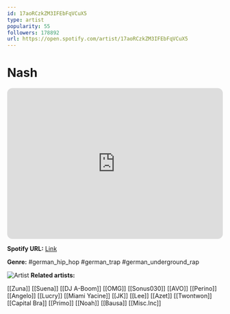 ```yaml
---
id: 17aoRCzkZM3IFEbFqVCuX5
type: artist
popularity: 55
followers: 178892
url: https://open.spotify.com/artist/17aoRCzkZM3IFEbFqVCuX5
---
```

# Nash

<iframe style="border-radius:12px" src="https://open.spotify.com/embed/artist/17aoRCzkZM3IFEbFqVCuX5" width="100%" height="352" frameBorder="0" allowfullscreen="" allow="autoplay; clipboard-write; encrypted-media; fullscreen; picture-in-picture" loading="lazy"></iframe>

**Spotify URL:** [Link](https://open.spotify.com/artist/17aoRCzkZM3IFEbFqVCuX5)

**Genre:**  #german_hip_hop #german_trap #german_underground_rap

![Artist](https://i.scdn.co/image/ab6761610000e5ebad4a958bc8fe57f8fdab3ab3)
**Related artists:**

[[Zuna]]
[[Suena]]
[[DJ A-Boom]]
[[OMG]]
[[Sonus030]]
[[AVO]]
[[Perino]]
[[Angelo]]
[[Lucry]]
[[Miami Yacine]]
[[JK]]
[[Lee]]
[[Azet]]
[[Twontwon]]
[[Capital Bra]]
[[Primo]]
[[Noah]]
[[Bausa]]
[[Misc.Inc]]
